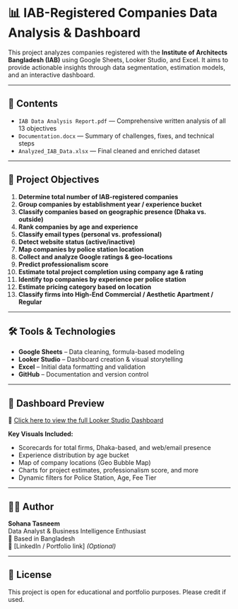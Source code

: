 # 📊 IAB-Registered Companies Data Analysis & Dashboard

This project analyzes companies registered with the **Institute of Architects Bangladesh (IAB)** using Google Sheets, Looker Studio, and Excel. It aims to provide actionable insights through data segmentation, estimation models, and an interactive dashboard.

---

## 📁 Contents

- `IAB Data Analysis Report.pdf` — Comprehensive written analysis of all 13 objectives  
- `Documentation.docx` — Summary of challenges, fixes, and technical steps  
- `Analyzed_IAB_Data.xlsx` — Final cleaned and enriched dataset  
 

---

## 🎯 Project Objectives

1. **Determine total number of IAB-registered companies**
2. **Group companies by establishment year / experience bucket**
3. **Classify companies based on geographic presence (Dhaka vs. outside)**
4. **Rank companies by age and experience**
5. **Classify email types (personal vs. professional)**
6. **Detect website status (active/inactive)**
7. **Map companies by police station location**
8. **Collect and analyze Google ratings & geo-locations**
9. **Predict professionalism score**
10. **Estimate total project completion using company age & rating**
11. **Identify top companies by experience per police station**
12. **Estimate pricing category based on location**
13. **Classify firms into High-End Commercial / Aesthetic Apartment / Regular**

---

## 🛠️ Tools & Technologies

- **Google Sheets** – Data cleaning, formula-based modeling  
- **Looker Studio** – Dashboard creation & visual storytelling  
- **Excel** – Initial data formatting and validation  
- **GitHub** – Documentation and version control

---

## 📌 Dashboard Preview

🔗 [Click here to view the full Looker Studio Dashboard](https://lookerstudio.google.com/reporting/8aa0e7a9-db47-48c2-9eef-18b72495982a)

**Key Visuals Included:**
- Scorecards for total firms, Dhaka-based, and web/email presence
- Experience distribution by age bucket
- Map of company locations (Geo Bubble Map)
- Charts for project estimates, professionalism score, and more
- Dynamic filters for Police Station, Age, Fee Tier

---

## 👩‍💻 Author

**Sohana Tasneem**  
Data Analyst & Business Intelligence Enthusiast  
📍 Based in Bangladesh  
📎 [LinkedIn / Portfolio link] *(Optional)*

---

## 📝 License

This project is open for educational and portfolio purposes. Please credit if used.

